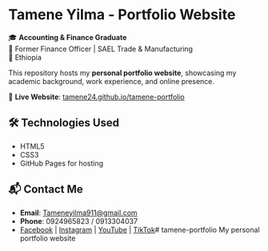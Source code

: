 # Tamene Yilma - Portfolio Website

🎓 **Accounting & Finance Graduate**  
💼 Former Finance Officer | SAEL Trade & Manufacturing  
📍 Ethiopia

This repository hosts my **personal portfolio website**, showcasing my academic background, work experience, and online presence.

🔗 **Live Website**: [tamene24.github.io/tamene-portfolio](https://tamene24.github.io/tamene-portfolio/)

## 🛠 Technologies Used
- HTML5
- CSS3
- GitHub Pages for hosting

## 📬 Contact Me
- **Email**: Tameneyilma911@gmail.com
- **Phone**: 0924965823 / 0913304037
- [Facebook](https://www.facebook.com/St.Athnasius) |
  [Instagram](https://www.instagram.com/tame_2424) |
  [YouTube](https://www.youtube.com/@Tamey24) |
  [TikTok](https://www.tiktok.com/@citizens104)# tamene-portfolio
My personal portfolio website
